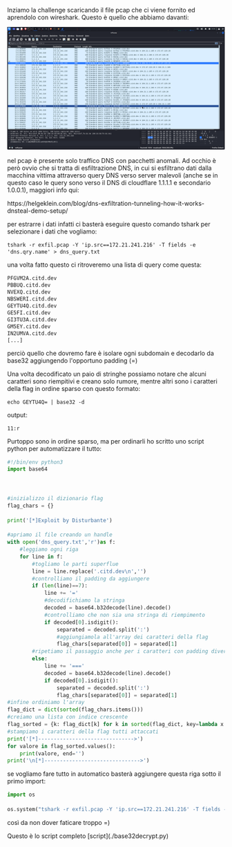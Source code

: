 Inziamo la challenge scaricando il file pcap che ci viene fornito ed aprendolo con wireshark.
Questo è quello che abbiamo davanti:
	
![wireshark gui](./pic/wireshark.png)
	
nel pcap è presente solo traffico DNS con pacchetti anomali.
Ad occhio è però ovvio che si tratta di esfiltrazione DNS, in cui si esfiltrano dati dalla macchina vittima
attraverso query DNS verso server malevoli (anche se in questo caso le query sono verso il DNS di cloudflare 1.1.1.1 e secondario 1.0.0.1), maggiori info qui:
<!-->
https://helgeklein.com/blog/dns-exfiltration-tunneling-how-it-works-dnsteal-demo-setup/
<!-->
per estrarre i dati infatti ci basterà eseguire questo comando tshark per selezionare i dati che vogliamo:
	
	tshark -r exfil.pcap -Y 'ip.src==172.21.241.216' -T fields -e 'dns.qry.name' > dns_query.txt
una volta fatto questo ci ritroveremo una lista di query come questa:
	
	PFGVM2A.citd.dev
	PBBUQ.citd.dev
	NVEXQ.citd.dev
	NBSWERI.citd.dev
	GEYTU4Q.citd.dev
	GE5FI.citd.dev
	GI3TU3A.citd.dev
	GM5EY.citd.dev
	IN2UMVA.citd.dev
	[...]
perciò quello che dovremo fare è isolare ogni subdomain e decodarlo da base32 aggiungendo l'opportuno padding (=)
<!-- >
<!-->
Una volta decodificato un paio di stringhe possiamo notare che alcuni caratteri sono riempitivi e creano solo rumore,
mentre altri sono i caratteri della flag in ordine sparso con questo formato:
	
	echo GEYTU4Q= | base32 -d
output:
	
	11:r
Purtoppo sono in ordine sparso, ma per ordinarli ho scritto uno script python per automatizzare il tutto:
```python	
#!/bin/env python3
import base64



#inizializzo il dizionario flag
flag_chars = {}

print('[*]Exploit by Disturbante')

#apriamo il file creando un handle
with open('dns_query.txt','r')as f:
	#leggiamo ogni riga
	for line in f:
		#togliamo le parti superflue
		line = line.replace('.citd.dev\n','')
		#controlliamo il padding da aggiungere
		if (len(line)==7):
			line += '='
			#decodifichiamo la stringa
			decoded = base64.b32decode(line).decode()
			#controlliamo che non sia una stringa di riempimento
			if decoded[0].isdigit():
				separated = decoded.split(':')
				#aggiungiamola all'array dei caratteri della flag
				flag_chars[separated[0]] = separated[1]
		#ripetiamo il passaggio anche per i caratteri con padding diverso
		else:
			line += '==='
			decoded = base64.b32decode(line).decode()
			if decoded[0].isdigit():
				separated = decoded.split(':')
				flag_chars[separated[0]] = separated[1]
#infine ordiniamo l'array
flag_dict = dict(sorted(flag_chars.items()))
#creiamo una lista con indice crescente
flag_sorted = {k: flag_dict[k] for k in sorted(flag_dict, key=lambda x: int(x))}
#stampiamo i caratteri della flag tutti attaccati
print('[*]------------------------------->')
for valore in flag_sorted.values():
    print(valore, end='')
print('\n[*]------------------------------->')
```
se vogliamo fare tutto in automatico basterà aggiungere questa riga sotto il primo import:
```python
import os

os.system("tshark -r exfil.pcap -Y 'ip.src==172.21.241.216' -T fields -e 'dns.qry.name' > dns_query.txt")
```
così da non dover faticare troppo =)
<!-->
Questo è lo script completo [script](./base32decrypt.py)
